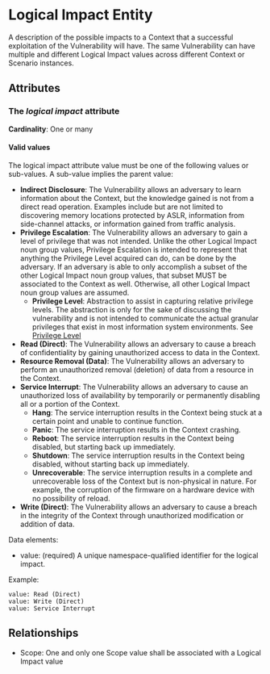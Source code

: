 # Logical Impact Entity

A description of the possible impacts to a Context that a successful exploitation of the Vulnerability will have. The same Vulnerability can have multiple and different Logical Impact values across different Context or Scenario instances.

## Attributes

### The *logical impact* attribute

**Cardinality**: One or many

#### Valid values

The logical impact attribute value must be one of the following values or sub-values. A sub-value implies the parent value:

- **Indirect Disclosure**:  The Vulnerability allows an adversary to learn information about the Context, but the knowledge gained is not from a direct read operation. Examples include but are not limited to discovering memory locations protected by ASLR, information from side-channel attacks, or information gained from traffic analysis.
- **Privilege Escalation**:  The Vulnerability allows an adversary to gain a level of privilege that was not intended. Unlike the other Logical Impact noun group values, Privilege Escalation is intended to represent that anything the Privilege Level acquired can do, can be done by the adversary. If an adversary is able to only accomplish a subset of the other Logical Impact noun group values, that subset MUST be associated to the Context as well. Otherwise, all other Logical Impact noun group values are assumed.
  - **Privilege Level**:  Abstraction to assist in capturing relative privilege levels. The abstraction is only for the sake of discussing the vulnerability and is not intended to communicate the actual granular privileges that exist in most information system environments. See [Privilege Level](privilege-level.md)
- **Read (Direct)**:  The Vulnerability allows an adversary to cause a breach of confidentiality by gaining unauthorized access to data in the Context.  
- **Resource Removal (Data)**:  The Vulnerability allows an adversary to perform an unauthorized removal (deletion) of data from a resource in the Context.
- **Service Interrupt**:  The Vulnerability allows an adversary to cause an unauthorized loss of availability by temporarily or permanently disabling all or a portion of the Context.
  - **Hang**:  The service interruption results in the Context being stuck at a certain point and unable to continue function.
  - **Panic**:  The service interruption results in the Context crashing.
  - **Reboot**:  The service interruption results in the Context being disabled, but starting back up immediately.
  - **Shutdown**:  The service interruption results in the Context being disabled, without starting back up immediately.
  - **Unrecoverable**:  The service interruption results in a complete and unrecoverable loss of the Context but is non-physical in nature. For example, the corruption of the firmware on a hardware device with no possibility of reload.
- **Write (Direct)**:  The Vulnerability allows an adversary to cause a breach in the integrity of the Context through unauthorized modification or addition of data.

Data elements:
- value: (required) A unique namespace-qualified identifier for the logical impact.

Example:
```
value: Read (Direct)
value: Write (Direct)
value: Service Interrupt
```

## Relationships

* Scope:  One and only one Scope value shall be associated with a Logical Impact value